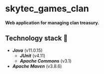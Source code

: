 # skytec_games_clan
#### Web application for managing clan treasury.

## Technology stack :wrench:
* ***Java*** (v11.0.15)
  - ***JUnit*** (v4.11)
  - ***Apache Commons*** (v3.1)
* ***Apache Maven*** (v3.8.6)
